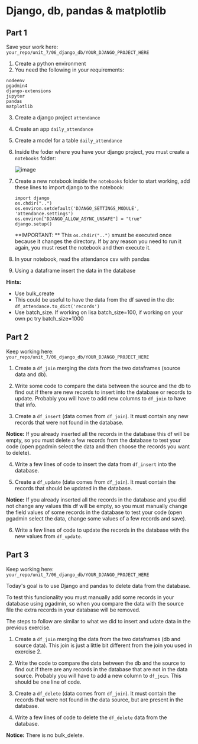 # Django, db, pandas & matplotlib

## Part 1

Save your work here: ```your_repo/unit_7/06_django_db/YOUR_DJANGO_PROJECT_HERE```

1. Create a python environment
2. You need the following in your requirements:

```
nodeenv
pgadmin4
django-extensions
jupyter
pandas
matplotlib
```

3. Create a django project ```attendance```
4. Create an app ```daily_attendance```
5. Create a model for a table ```daily_attendance```
6. Inside the foder where you have your django project, you must create a ```notebooks``` folder:
   
   ![image](https://github.com/novillo-cs/softdev_material/assets/123229891/55d2db48-b68c-4570-9356-03ebfbb52bde)


8. Create a new notebook inside the ```notebooks``` folder to start working, add these lines to import django to the notebook:
   ```
   import django
   os.chdir("..")
   os.environ.setdefault('DJANGO_SETTINGS_MODULE', 'attendance.settings')
   os.environ["DJANGO_ALLOW_ASYNC_UNSAFE"] = "true" 
   django.setup()
   ```

   **IMPORTANT: ** This ```os.chdir("..")``` smust be executed once because it changes the directory. If by any reason you need to run it again, you must reset the notebook and then execute it.
   
9. In  your notebook, read the attendance csv with pandas
10. Using a dataframe insert the data in the database
   
   **Hints:**

   - Use bulk_create
   - This could be useful to have the data from the df saved in the db: ```df_attendance.to_dict('records')```
   - Use batch_size. If working on lisa batch_size=100, if working on your own pc try batch_size=1000
     
## Part 2

Keep working here: ```your_repo/unit_7/06_django_db/YOUR_DJANGO_PROJECT_HERE```

1. Create a ```df_join``` merging the data from the two dataframes (source data and db).
   
2. Write some code to compare the data between the source and the db to find out if there are new records to insert into the database or records to update. Probably you will have to add new columns to ```df_join``` to have that info.

3. Create a ```df_insert``` (data comes from ```df_join```). It must contain any new records that were not found in the database.

**Notice:** If you already inserted all the records in the database this df will be empty, so you must delete a few records from the database to test your code (open pgadmin select the data and then choose the records you want to delete).

4. Write a few lines of code to insert the data from ```df_insert``` into the database.
   
5. Create a ```df_update```  (data comes from ```df_join```). It must contain the records that should be updated in the database.

**Notice:** If you already inserted all the records in the database and you did not change any values this df will be empty, so you must manually change the field values of some records in the database to test your code (open pgadmin select the data, change some values of a few records and save).

6. Write a few lines of code to update the records in the database with the new values from ```df_update```.

## Part 3

Keep working here: ```your_repo/unit_7/06_django_db/YOUR_DJANGO_PROJECT_HERE```

Today's goal is to use Django and pandas to delete data from the database.

To test this funcionality you must manually add some records in your database using pgadmin, so when you compare the data with the source file the extra records in your database will be removed. 

The steps to follow are similar to what we did to insert and udate data in the previous exercise.

1. Create a ```df_join``` merging the data from the two dataframes (db and source data). This join is just a little bit different from the join you used in exercise 2.
   
2. Write the code to compare the data between the db and the source to find out if there are any records in the database that are not in the data source. Probably you will have to add a new column to ```df_join```. This should be one line of code. 
   
5. Create a ```df_delete``` (data comes from ```df_join```). It must contain the records that were not found in the data source, but are present in the database.
   
7. Write a few lines of code to delete the ```df_delete``` data from the database.

**Notice:** There is no bulk_delete.

